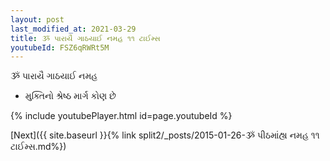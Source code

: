 ```yaml
---
layout: post
last_modified_at: 2021-03-29
title: ૐ પારાયૈ ગાઠયાઈ નમહ ૧૧ ટાઈમ્સ
youtubeId: FSZ6qRWRt5M
---
```

 
 
 ૐ પારાયૈ ગાઠયાઈ નમહ  
 
 -  મુક્તિનો શ્રેષ્ઠ માર્ગ કોણ છે 
 
  
 
  
 
 
 
 
 
 


{% include youtubePlayer.html id=page.youtubeId %}
 
[Next]({{ site.baseurl }}{% link  split2/_posts/2015-01-26-ૐ પીઠમાંહ્ય નમહ ૧૧ ટાઈમ્સ.md%})
 
